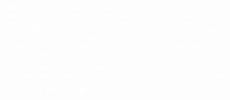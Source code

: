 <div class="alert alert-block alert-success">

<font color="white"> 
#### Профессиональный Опыт (Professional Experience):
- Опыт в административной сфере, где работал над повышением эффективности бизнес-процессов.
- Решив, что для меня интереснее заниматься аналитикой данных, в 2023 году начал обучение на курсе "Аналитика данных" в Яндекс Практикуме.
- Основные навыки включают продвинутую работу с данными в Excel, а также использование библиотек pandas и NumPy в Python.
- Преуспел в области анализа данных и структурирования информации.</font>

<font color="white">
#### Ключевые навыки (Key Skills):
- Анализ данных
- Оптимизация бизнес-процессов
- Продвинутый уровень в Excel
- Python
- Структурирование информации </font>

<font color="white"> 
#### Образование (Education):
- Курс "Аналитика данных" в Яндекс Практикуме, 2023-2024🎓 </font>

</div>
